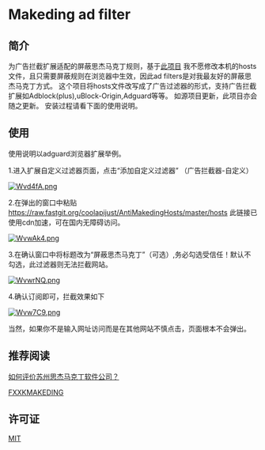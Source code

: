 # Makeding ad filter


## 简介

为广告拦截扩展适配的屏蔽思杰马克丁规则，基于[此项目](https://github.com/Skimige/AntiMakedingHosts)
我不愿修改本机的hosts文件，且只需要屏蔽规则在浏览器中生效，因此ad filters是对我最友好的屏蔽思杰马克丁方式。
这个项目将hosts文件改写成了广告过滤器的形式，支持广告拦截扩展如Adblock(plus),uBlock-Origin,Adguard等等。
如源项目更新，此项目亦会随之更新。
安装过程请看下面的使用说明。

## 使用

使用说明以adguard浏览器扩展举例。

1.进入扩展自定义过滤器页面，点击“添加自定义过滤器” （广告拦截器-自定义）

[![Wvd4fA.png](https://z3.ax1x.com/2021/07/31/Wvd4fA.png)](https://imgtu.com/i/Wvd4fA)

2.在弹出的窗口中粘贴 https://raw.fastgit.org/coolapijust/AntiMakedingHosts/master/hosts
此链接已使用cdn加速，可在国内无障碍访问。

[![WvwAk4.png](https://z3.ax1x.com/2021/07/31/WvwAk4.png)](https://imgtu.com/i/WvwAk4)

3.在确认窗口中将标题改为“屏蔽思杰马克丁”（可选）,务必勾选受信任！默认不勾选，此过滤器则无法拦截网站。

[![WvwrNQ.png](https://z3.ax1x.com/2021/07/31/WvwrNQ.png)](https://imgtu.com/i/WvwrNQ)

4.确认订阅即可，拦截效果如下

[![Wvw7C9.png](https://z3.ax1x.com/2021/07/31/Wvw7C9.png)](https://imgtu.com/i/Wvw7C9)

当然，如果你不是输入网址访问而是在其他网站不慎点击，页面根本不会弹出。

## 推荐阅读

[如何评价苏州思杰马克丁软件公司？](https://www.zhihu.com/question/46746200?sort=created)

[FXXKMAKEDING](https://www.fxxkmakeding.xyz/)

## 许可证

[MIT](https://github.com/Skimige/AntiMakedingHosts/blob/master/LICENSE)
